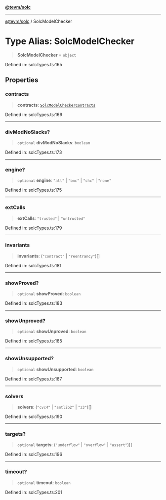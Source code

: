 [**@tevm/solc**](../README.md)

***

[@tevm/solc](../globals.md) / SolcModelChecker

# Type Alias: SolcModelChecker

> **SolcModelChecker** = `object`

Defined in: solcTypes.ts:165

## Properties

### contracts

> **contracts**: [`SolcModelCheckerContracts`](SolcModelCheckerContracts.md)

Defined in: solcTypes.ts:166

***

### divModNoSlacks?

> `optional` **divModNoSlacks**: `boolean`

Defined in: solcTypes.ts:173

***

### engine?

> `optional` **engine**: `"all"` \| `"bmc"` \| `"chc"` \| `"none"`

Defined in: solcTypes.ts:175

***

### extCalls

> **extCalls**: `"trusted"` \| `"untrusted"`

Defined in: solcTypes.ts:179

***

### invariants

> **invariants**: (`"contract"` \| `"reentrancy"`)[]

Defined in: solcTypes.ts:181

***

### showProved?

> `optional` **showProved**: `boolean`

Defined in: solcTypes.ts:183

***

### showUnproved?

> `optional` **showUnproved**: `boolean`

Defined in: solcTypes.ts:185

***

### showUnsupported?

> `optional` **showUnsupported**: `boolean`

Defined in: solcTypes.ts:187

***

### solvers

> **solvers**: (`"cvc4"` \| `"smtlib2"` \| `"z3"`)[]

Defined in: solcTypes.ts:190

***

### targets?

> `optional` **targets**: (`"underflow"` \| `"overflow"` \| `"assert"`)[]

Defined in: solcTypes.ts:196

***

### timeout?

> `optional` **timeout**: `boolean`

Defined in: solcTypes.ts:201
